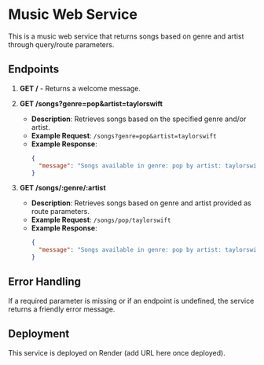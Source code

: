 # Music Web Service

This is a music web service that returns songs based on genre and artist through query/route parameters.

## Endpoints

1. **GET /** - Returns a welcome message.

2. **GET /songs?genre=pop&artist=taylorswift**
   - **Description**: Retrieves songs based on the specified genre and/or artist.
   - **Example Request**: `/songs?genre=pop&artist=taylorswift`
   - **Example Response**:
     ```json
     {
       "message": "Songs available in genre: pop by artist: taylorswift"
     }
     ```

3. **GET /songs/:genre/:artist**
   - **Description**: Retrieves songs based on genre and artist provided as route parameters.
   - **Example Request**: `/songs/pop/taylorswift`
   - **Example Response**:
     ```json
     {
       "message": "Songs available in genre: pop by artist: taylorswift"
     }
     ```

## Error Handling
If a required parameter is missing or if an endpoint is undefined, the service returns a friendly error message.

## Deployment
This service is deployed on Render (add URL here once deployed).

